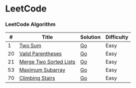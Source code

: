 LeetCode
========

### LeetCode Algorithm

| # | Title | Solution | Difficulty |
|---| ----- | -------- | ---------- |
|1|[Two Sum](https://leetcode.com/problems/two-sum/)|[Go](./algorithms/go/two-sum/two-sum.go)|Easy|
|20|[Valid Parentheses](https://leetcode.com/problems/valid-parentheses/)|[Go](./algorithms/go/valid-parentheses/valid-parentheses.go)|Easy|
|21|[Merge Two Sorted Lists](https://leetcode.com/problems/merge-two-sorted-lists/)|[Go](./algorithms/go/merge-two-sorted-lists/merge-two-sorted-lists.go)|Easy|
|53|[Maximum Subarray](https://leetcode.com/problems/maximum-subarray/)|[Go](./algorithms/go/maximum-subarray/maximum-subarray.go)|Easy|
|70|[Climbing Stairs](https://leetcode.com/problems/climbing-stairs/)|[Go](./algorithms/go/climbing-stairs/climbing-stairs.go)|Easy|
